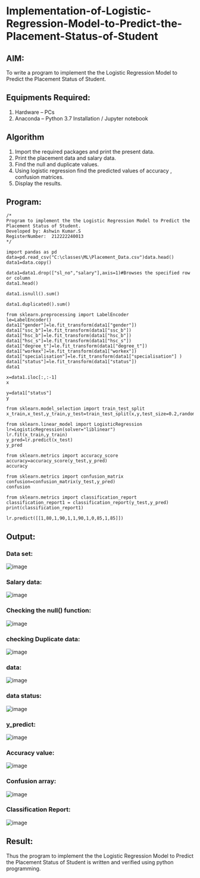 # Implementation-of-Logistic-Regression-Model-to-Predict-the-Placement-Status-of-Student

## AIM:
To write a program to implement the the Logistic Regression Model to Predict the Placement Status of Student.

## Equipments Required:
1. Hardware – PCs
2. Anaconda – Python 3.7 Installation / Jupyter notebook

## Algorithm
1. Import the required packages and print the present data.
2. Print the placement data and salary data.
3. Find the null and duplicate values.
4. Using logistic regression find the predicted values of accuracy , confusion matrices.
5. Display the results.

## Program:
```
/*
Program to implement the the Logistic Regression Model to Predict the Placement Status of Student.
Developed by: Ashwin Kumar.S
RegisterNumber:  212222240013
*/
```
```
import pandas as pd
data=pd.read_csv("C:\classes\ML\Placement_Data.csv")data.head()
data1=data.copy()

data1=data1.drop(["sl_no","salary"],axis=1)#Browses the specified row or column
data1.head()

data1.isnull().sum()

data1.duplicated().sum()

from sklearn.preprocessing import LabelEncoder
le=LabelEncoder()
data1["gender"]=le.fit_transform(data1["gender"])
data1["ssc_b"]=le.fit_transform(data1["ssc_b"])
data1["hsc_b"]=le.fit_transform(data1["hsc_b"])
data1["hsc_s"]=le.fit_transform(data1["hsc_s"])
data1["degree_t"]=le.fit_transform(data1["degree_t"])
data1["workex"]=le.fit_transform(data1["workex"])
data1["specialisation"]=le.fit_transform(data1["specialisation"] )     
data1["status"]=le.fit_transform(data1["status"])       
data1 

x=data1.iloc[:,:-1]
x

y=data1["status"]
y

from sklearn.model_selection import train_test_split
x_train,x_test,y_train,y_test=train_test_split(x,y,test_size=0.2,random_state=0)

from sklearn.linear_model import LogisticRegression
lr=LogisticRegression(solver="liblinear")
lr.fit(x_train,y_train)
y_pred=lr.predict(x_test)
y_pred

from sklearn.metrics import accuracy_score
accuracy=accuracy_score(y_test,y_pred)
accuracy

from sklearn.metrics import confusion_matrix
confusion=confusion_matrix(y_test,y_pred)
confusion

from sklearn.metrics import classification_report
classification_report1 = classification_report(y_test,y_pred)
print(classification_report1)

lr.predict([[1,80,1,90,1,1,90,1,0,85,1,85]])

```
## Output:
### Data set:
![image](https://github.com/Ashwinkumar-03/Implementation-of-Logistic-Regression-Model-to-Predict-the-Placement-Status-of-Student/assets/118663725/e11805b8-d6a0-445d-8547-476b240d5738)

### Salary data:
![image](https://github.com/Ashwinkumar-03/Implementation-of-Logistic-Regression-Model-to-Predict-the-Placement-Status-of-Student/assets/118663725/8f306f81-7961-4611-89fd-2960de5baf8c)

### Checking the null() function:
![image](https://github.com/Ashwinkumar-03/Implementation-of-Logistic-Regression-Model-to-Predict-the-Placement-Status-of-Student/assets/118663725/220a7051-d002-45ed-be80-365c01e36180)

### checking Duplicate data:
![image](https://github.com/Ashwinkumar-03/Implementation-of-Logistic-Regression-Model-to-Predict-the-Placement-Status-of-Student/assets/118663725/4ace3b51-9884-4f11-a515-533f3daacf56)

### data:
![image](https://github.com/Ashwinkumar-03/Implementation-of-Logistic-Regression-Model-to-Predict-the-Placement-Status-of-Student/assets/118663725/d0bdcc66-b7b0-406f-8296-2444f4cd94ae)

### data status:
![image](https://github.com/Ashwinkumar-03/Implementation-of-Logistic-Regression-Model-to-Predict-the-Placement-Status-of-Student/assets/118663725/70dd1fb3-215a-42f7-b18d-6d06f24e4bc7)

### y_predict:
![image](https://github.com/Ashwinkumar-03/Implementation-of-Logistic-Regression-Model-to-Predict-the-Placement-Status-of-Student/assets/118663725/967b11ae-019c-4744-83ce-a9763e6384dd)

### Accuracy value:
![image](https://github.com/Ashwinkumar-03/Implementation-of-Logistic-Regression-Model-to-Predict-the-Placement-Status-of-Student/assets/118663725/96214719-0852-48b3-a6fc-cf2c12cfb3e3)

### Confusion array:
![image](https://github.com/Ashwinkumar-03/Implementation-of-Logistic-Regression-Model-to-Predict-the-Placement-Status-of-Student/assets/118663725/de0c8638-53e4-4e09-9518-bfbeb230825d)

### Classification Report:
![image](https://github.com/Ashwinkumar-03/Implementation-of-Logistic-Regression-Model-to-Predict-the-Placement-Status-of-Student/assets/118663725/39523db3-49e2-464c-b5ad-efd0cc4e1092)

## Result:
Thus the program to implement the the Logistic Regression Model to Predict the Placement Status of Student is written and verified using python programming.
